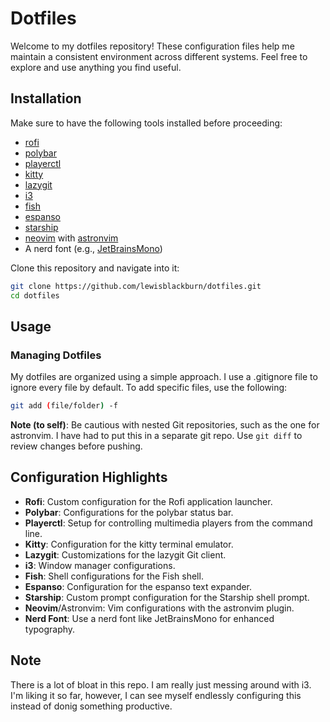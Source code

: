 # Dotfiles

Welcome to my dotfiles repository! These configuration files help me maintain a consistent environment across different systems. Feel free to explore and use anything you find useful.

## Installation

Make sure to have the following tools installed before proceeding:

- [rofi](link_to_rofi)
- [polybar](link_to_polybar)
- [playerctl](link_to_playerctl)
- [kitty](link_to_kitty)
- [lazygit](link_to_lazygit)
- [i3](link_to_i3)
- [fish](link_to_fish)
- [espanso](link_to_espanso)
- [starship](link_to_starship)
- [neovim](link_to_neovim) with [astronvim](link_to_astronvim)
- A nerd font (e.g., [JetBrainsMono](link_to_jetbrainsmono))

Clone this repository and navigate into it:

```bash
git clone https://github.com/lewisblackburn/dotfiles.git
cd dotfiles
```

## Usage
### Managing Dotfiles

My dotfiles are organized using a simple approach. I use a .gitignore file to ignore every file by default. To add specific files, use the following:

```bash
git add (file/folder) -f
```

**Note (to self)**: Be cautious with nested Git repositories, such as the one for astronvim. I have had to put this in a separate git repo. Use `git diff` to review changes before pushing.

## Configuration Highlights

- **Rofi**: Custom configuration for the Rofi application launcher.
- **Polybar**: Configurations for the polybar status bar.
- **Playerctl**: Setup for controlling multimedia players from the command line.
- **Kitty**: Configuration for the kitty terminal emulator.
- **Lazygit**: Customizations for the lazygit Git client.
- **i3**: Window manager configurations.
- **Fish**: Shell configurations for the Fish shell.
- **Espanso**: Configuration for the espanso text expander.
- **Starship**: Custom prompt configuration for the Starship shell prompt.
- **Neovim**/Astronvim: Vim configurations with the astronvim plugin.
- **Nerd Font**: Use a nerd font like JetBrainsMono for enhanced typography.

## Note

There is a lot of bloat in this repo. I am really just messing around with i3. I'm liking it so far, however, I can see myself endlessly configuring this instead of donig something productive.
